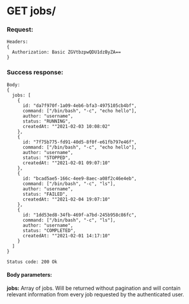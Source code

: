 # GET jobs/

### Request:
```
Headers:
{
  Authorization: Basic ZGVtbzpwQDU1dzByZA==
}
```

### Success response:
```
Body:
{
  jobs: [
    {
      id: "da7f970f-1a09-4eb6-bfa3-4975105cb4bf",
      command: ["/bin/bash", "-c", "echo hello"],
      author: "username",
      status: "RUNNING",
      createdAt: ""2021-02-03 10:08:02"
    },
    {
      id: "7f75b775-fd91-40d5-8f0f-e61fb797e46f",
      command: ["/bin/bash", "-c", "echo hello"],
      author: "username",
      status: "STOPPED",
      createdAt: ""2021-02-01 09:07:10"
    },
    {
      id: "bcad5ae5-166c-4ee9-8aec-a08f2c46e4eb",
      command: ["/bin/bash", "-c", "ls"],
      author: "username",
      status: "FAILED",
      createdAt: ""2021-02-04 19:07:10"
    },
    {
      id: "1dd53ed8-34fb-469f-a7bd-245b958c86fc",
      command: ["/bin/bash", "-c", "ls"],
      author: "username",
      status: "COMPLETED",
      createdAt: ""2021-02-01 14:17:10"
    }
  ]
}

Status code: 200 Ok
```

#### Body parameters:

<strong>jobs:</strong> Array of jobs. Will be returned without pagination and will contain relevant information from every job
requested by the authenticated user.